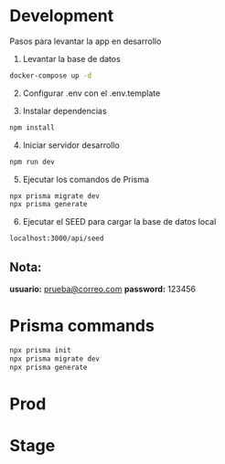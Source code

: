 # Development
Pasos para levantar la app en desarrollo

1. Levantar la base de datos
```bash
docker-compose up -d
```

2. Configurar .env con el .env.template

2. Instalar dependencias
```bash
npm install
```

4. Iniciar servidor desarrollo
```bash
npm run dev
```

5. Ejecutar los comandos de Prisma
```bash
npx prisma migrate dev
npx prisma generate
```

6. Ejecutar el SEED para cargar la base de datos local
```bash
localhost:3000/api/seed
```

## Nota: 

__usuario:__ prueba@correo.com
__password:__ 123456

# Prisma commands

```bash
npx prisma init
npx prisma migrate dev
npx prisma generate
```

# Prod


# Stage
